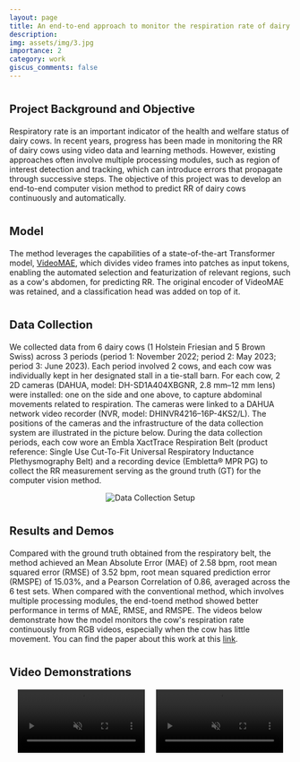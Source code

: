```yaml
---
layout: page
title: An end-to-end approach to monitor the respiration rate of dairy cows
description: 
img: assets/img/3.jpg
importance: 2
category: work
giscus_comments: false
---
```


# <span style="font-size: 20px;">Project Background and Objective</span>

Respiratory rate is an important indicator of the health and welfare status of dairy cows. In recent years, progress has been made in monitoring the RR of dairy cows using video data and learning methods. However, existing approaches often involve multiple processing modules, such as region of interest detection and tracking, which can introduce errors that propagate through successive steps. The objective of this project was to develop an end-to-end computer vision method to predict RR of dairy cows continuously and automatically. 

# <span style="font-size: 20px;">Model</span>

The method leverages the capabilities of a state-of-the-art Transformer model, [VideoMAE](https://proceedings.neurips.cc/paper_files/paper/2022/hash/416f9cb3276121c42eebb86352a4354a-Abstract-Conference.html), which divides video frames into patches as input tokens, enabling the automated selection and featurization of relevant regions, such as a cow's abdomen, for predicting RR. The original encoder of VideoMAE was retained, and a classification head was added on top of it. 

# <span style="font-size: 20px;">Data Collection</span>

 We collected data from 6 dairy cows (1 Holstein Friesian and 5 Brown Swiss) across 3 periods (period 1: November 2022; period 2: May 2023; period 3: June 2023). Each period involved 2 cows, and each cow was individually kept in her designated stall in a tie-stall barn. For each cow, 2 2D cameras (DAHUA, model: DH-SD1A404XBGNR, 2.8 mm–12 mm lens) were installed: one on the side and one above, to capture abdominal movements related to respiration. The cameras were linked to a DAHUA network video recorder (NVR, model: DHINVR4216–16P-4KS2/L). The positions of the cameras and the infrastructure of the data collection system are illustrated in the picture below. During the data collection periods, each cow wore an Embla XactTrace Respiration Belt (product reference: Single Use Cut-To-Fit Universal Respiratory Inductance Plethysmography Belt) and a recording device (Embletta® MPR PG) to collect the RR measurement serving as the ground truth (GT) for the computer vision method. 

 <div style="text-align: center;">
   <img src="{{ site.baseurl }}/assets/img/project2-1.jpg" alt="Data Collection Setup" style="max-width: 100%; height: auto;">
</div>

# <span style="font-size: 20px;">Results and Demos</span>

 Compared with the ground truth obtained from the respiratory belt, the method achieved an Mean Absolute Error (MAE) of 2.58 bpm,  root mean squared error (RMSE) of 3.52 bpm, root mean squared prediction error (RMSPE) of 15.03%, and a Pearson Correlation of 0.86, averaged across the 6 test sets. When compared with the conventional method, which involves multiple processing modules, the end-toend method showed better performance in terms of MAE, RMSE, and RMSPE. The videos below demonstrate how the model monitors the cow's respiration rate continuously from RGB videos, especially when the cow has little movement. You can find the paper about this work at this [link](https://doi.org/10.3168/jds.2023-24601).

 # <span style="font-size: 20px;">Video Demonstrations</span>

<div style="display: flex; justify-content: center; gap: 20px;">

  <!-- First Video -->
  <video autoplay controls loop muted style="max-width: 45%; height: auto;">
    <source src="{{ site.baseurl }}/assets/img/project2-2.mp4" type="video/mp4">
    Your browser does not support the video tag.
  </video>

  <!-- Second Video -->
  <video autoplay controls loop muted style="max-width: 45%; height: auto;">
    <source src="{{ site.baseurl }}/assets/img/project2-3.mp4" type="video/mp4">
    Your browser does not support the video tag.
  </video>

</div>









